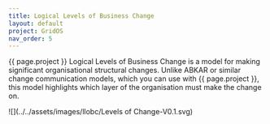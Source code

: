```yaml
---
title: Logical Levels of Business Change
layout: default
project: GridOS
nav_order: 5
---
```


{{ page.project }} Logical Levels of Business Change is a model for making significant organisational structural changes. Unlike ABKAR or similar change communication models, which you can use with {{ page.project }}, this model highlights which layer of the organisation must make the change on.

![](../../assets/images/llobc/Levels of Change-V0.1.svg)

